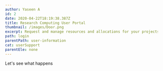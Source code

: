 ```yaml
---
author: Yaseen A
id: 2
date: 2020-04-22T18:19:38.387Z
title: Research Computing User Portal
thumbnail: /images/Door.png
excerpt: Request and manage resources and allocations for your projects.
path: login
parentPath: user-information
cat: userSupport
parentEle: none
---
```

Let's see what happens

